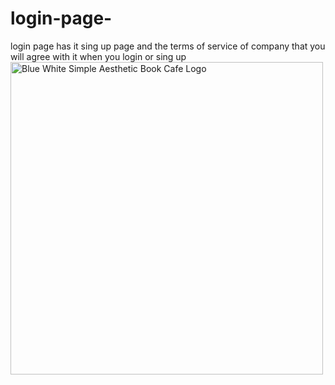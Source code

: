 # login-page-
login page has it sing up page and the terms of service of company that you will agree with it when you login or sing up 
<br>
<img width="500" height="500" alt="Blue White Simple Aesthetic Book Cafe Logo" src="https://github.com/user-attachments/assets/67c58427-c0aa-48c5-9372-155b6be445d6" />
